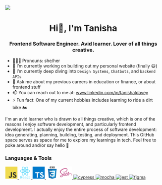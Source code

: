 ![](https://komarev.com/ghpvc/?username=your-github-username)

<h1 align="center">Hi👋, I'm Tanisha</h1>
<h3 align="center">Frontend Software Engineer. Avid learner. Lover of all things creative.</h3>


- 👩🏾‍💻 Pronouns: she/her
- 🔭 I’m currently working on building out my personal website (finally 😃)
- 🌱 I’m currently deep diving into `Design Systems`, `Chatbots`, and `backend APIs`
- 💬 Ask me about my previous careers in education or finance, or about frontend stuff
- 📫 You can reach out to me at: www.linkedin.com/in/tanishaldavey
- ⚡ Fun fact: One of my current hobbies includes learning to ride a dirt bike 🏍️


I'm an avid learner who is drawn to all things creative, which is one of the reasons I enjoy software development, and particularly frontend development. I actually enjoy the entire process of software development: idea generating, planning, building, testing, and deployment. This GitHub space serves as space for me to explore my learnings in tech. Feel free to poke around and/or say hello 👋

<h3 align="left">Languages & Tools</h3>
<p align="left"><a href="https://developer.mozilla.org/en-US/docs/Web/JavaScript" target="_blank" rel="noreferrer"> <img src="https://raw.githubusercontent.com/devicons/devicon/master/icons/javascript/javascript-original.svg" alt="javascript" width="40" height="40"/> </a><a href="https://reactjs.org/" target="_blank" rel="noreferrer"> <img src="https://raw.githubusercontent.com/devicons/devicon/master/icons/react/react-original-wordmark.svg" alt="react" width="40" height="40"/><a href="https://www.typescriptlang.org/" target="_blank" rel="noreferrer"> <img src="https://raw.githubusercontent.com/devicons/devicon/master/icons/typescript/typescript-original.svg" alt="typescript" width="40" height="40"/><a href="https://www.w3schools.com/css/" target="_blank" rel="noreferrer"> <img src="https://raw.githubusercontent.com/devicons/devicon/master/icons/css3/css3-original-wordmark.svg" alt="css3" width="40" height="40"/></a> <a href="https://sass-lang.com" target="_blank" rel="noreferrer"> <img src="https://raw.githubusercontent.com/devicons/devicon/master/icons/sass/sass-original.svg" alt="sass" width="40" height="40"/> </a>
<a href="https://www.cypress.io" target="_blank" rel="noreferrer"> <img src="https://raw.githubusercontent.com/simple-icons/simple-icons/6e46ec1fc23b60c8fd0d2f2ff46db82e16dbd75f/icons/cypress.svg" alt="cypress" width="40" height="40"/></a><a href="https://mochajs.org" target="_blank" rel="noreferrer"> <img src="https://www.vectorlogo.zone/logos/mochajs/mochajs-icon.svg" alt="mocha" width="40" height="40"/> </a><a href="https://jestjs.io" target="_blank" rel="noreferrer"> <img src="https://www.vectorlogo.zone/logos/jestjsio/jestjsio-icon.svg" alt="jest" width="40" height="40"/> </a><a href="https://www.figma.com/" target="_blank" rel="noreferrer"> <img src="https://www.vectorlogo.zone/logos/figma/figma-icon.svg" alt="figma" width="40" height="40"/> </a></p>

<!--
**tanishalatoya/tanishalatoya** is a ✨ _special_ ✨ repository because its `README.md` (this file) appears on your GitHub profile.

Here are some ideas to get you started:

- 🔭 I’m currently working on ... building out my personal website (finally)!
- 🌱 I’m currently learning ... 
- 💬 Ask me about ...
- 📫 How to reach me: ... www.linkedin.com/in/tanishaldavey
- 😄 Pronouns: ... she/her
- ⚡ Fun fact: ... I'm a 2x career changer
-->
